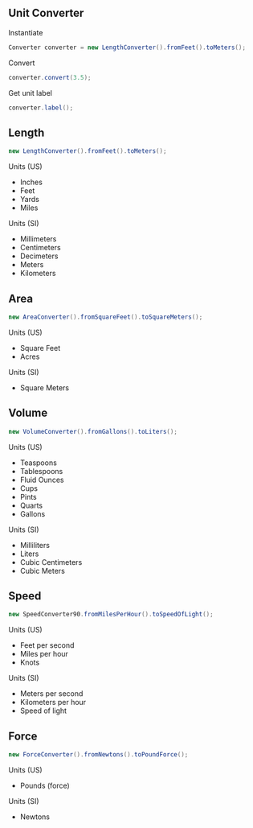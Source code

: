 ## Unit Converter ##

Instantiate

```java
Converter converter = new LengthConverter().fromFeet().toMeters();
```

Convert

```java
converter.convert(3.5);
```

Get unit label

```java
converter.label();
```

## Length ##

```java
new LengthConverter().fromFeet().toMeters();
```

Units (US)
- Inches
- Feet
- Yards
- Miles

Units (SI)
- Millimeters
- Centimeters
- Decimeters
- Meters
- Kilometers

## Area ##

```java
new AreaConverter().fromSquareFeet().toSquareMeters();
```

Units (US)
- Square Feet
- Acres

Units (SI)
- Square Meters

## Volume ##

```java
new VolumeConverter().fromGallons().toLiters();

```

Units (US)
- Teaspoons
- Tablespoons
- Fluid Ounces
- Cups
- Pints
- Quarts
- Gallons

Units (SI)
- Milliliters
- Liters
- Cubic Centimeters
- Cubic Meters

## Speed ##

```java
new SpeedConverter90.fromMilesPerHour().toSpeedOfLight();
```

Units (US)
- Feet per second
- Miles per hour
- Knots

Units (SI)
- Meters per second
- Kilometers per hour
- Speed of light

## Force ##

```java
new ForceConverter().fromNewtons().toPoundForce();
```

Units (US)
- Pounds (force)

Units (SI)
- Newtons
